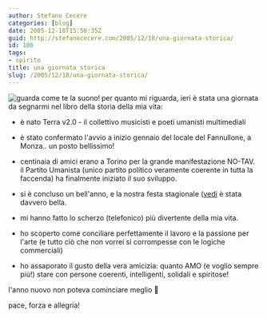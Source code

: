 ```yaml
---
author: Stefano Cecere
categories: [blog]
date: 2005-12-18T15:50:35Z
guid: http://stefanocecere.com/2005/12/18/una-giornata-storica/
id: 186
tags:
- spirito
title: una giornata storica
slug: /2005/12/18/una-giornata-storica/
---
```


<img src='/wp-content/senti_come_te_la_suono.jpg' alt='guarda come te la suono!' title='guarda come te la suono!' align='left' />per quanto mi riguarda, ieri è stata una giornata da segnarmi nel libro della storia della mia vita:

- è nato Terra v2.0 - il collettivo musicisti e poeti umanisti multimediali
  
- è stato confermato l'avvio a inizio gennaio del locale del Fannullone, a Monza.. un posto bellissimo!
  
- centinaia di amici erano a Torino per la grande manifestazione NO-TAV. il Partito Umanista (unico partito politico veramente coerente in tutta la faccenda) ha finalmente iniziato il suo sviluppo.
  
- si è concluso un bell'anno, e la nostra festa stagionale ([vedi](http://www.ilfannullone.it/new/foto-festa-e-possiamo-dirlo-una-grande-novita/64/) è stata davvero bella.
  
- mi hanno fatto lo scherzo (telefonico) più divertente della mia vita.
  
- ho scoperto come conciliare perfettamente il lavoro e la passione per l'arte (e tutto ciò che non vorrei si corrompesse con le logiche commerciali)
  
- ho assaporato il gusto della vera amicizia: quanto AMO (e voglio sempre più!) stare con persone coerenti, intelligenti, solidali e spiritose!

l'anno nuovo non poteva cominciare meglio 🙂

pace, forza e allegria!